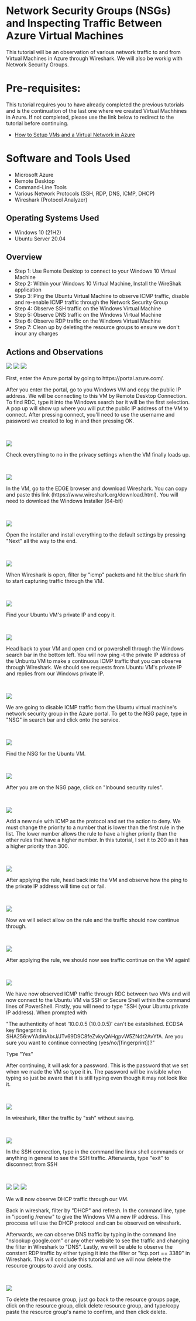 

<h1>Network Security Groups (NSGs) and Inspecting Traffic Between Azure Virtual Machines</h1>
This tutorial will be an observation of various network traffic to and from Virtual Machines in Azure through Wireshark. We will also be workig with Network Security Groups.


<h1>Pre-requisites:</h1>
This tutorial requires you to have already completed the previous tutorials and is the continuation of the last one where we created Virtual Machhines in Azure. If not completed, please use the link below to redirect to the tutorial before continuing.

- [How to Setup VMs and a Virtual Network in Azure](https://github.com/bvongpradith/creating-azure-vm)<br />
<h1>Software and Tools Used</h1>

- Microsoft Azure
- Remote Desktop
- Command-Line Tools
- Various Network Protocols (SSH, RDP, DNS, ICMP, DHCP)
- Wireshark (Protocol Analyzer)

<h2>Operating Systems Used </h2>

- Windows 10 (21H2)
- Ubuntu Server 20.04

<h2>Overview</h2>

- Step 1: Use Remote Desktop to connect to your Windows 10 Virtual Machine
- Step 2: Within your Windows 10 Virtual Machine, Install the WireShak application
- Step 3: Ping the Ubuntu Virtual Machine to observe ICMP traffic, disable and re-enable ICMP traffic through the Network Security Group
- Step 4: Observe SSH traffic on the Windows Virtual Machine
- Step 5: Observe DNS traffic on the Windows Virtual Machine
- Step 6: Observe RDP traffic on the Windows Virtual Machine
- Step 7: Clean up by deleting the resource groups to ensure we don't incur any charges
<h2>Actions and Observations</h2>

<p>
<img src="https://i.imgur.com/zh6pL9D.png"/>
<img src="https://i.imgur.com/5jr5619.png"/>
<img src="https://i.imgur.com/MaPydFb.png"/>
</p>
<p>
First, enter the Azure portal by going to https://portal.azure.com/. 

After you enter the portal, go to you Windows VM and copy the public IP address. We will be connecting to this VM by Remote Desktop Connection. To find RDC, type it into the Windows search bar it will be the first selection. A pop up will show up where you will put the public IP address of the VM to connect. After pressing connect, you'll need to use the username and password we created to log in and then pressing OK.
</p>
<br />

<p>
<img src="https://i.imgur.com/IvvQ2YL.png"/>
</p>
<p>
Check everything to no in the privacy settings when the VM finally loads up.
</p>
<br />

<p>
<img src="https://i.imgur.com/y5TSvVp.png"/>
</p>
<p>
In the VM, go to the EDGE browser and download Wireshark. You can copy and paste this link (https://www.wireshark.org/download.html). You will need to download the Windows Installer (64-bit)
</p>
<br />

<p>
<img src="https://i.imgur.com/oO0WZCJ.png"/>
</p>
<p>
Open the installer and install everything to the default settings by pressing "Next" all the way to the end.
</p>
<br />

<p>
<img src="https://i.imgur.com/xLbHAtN.png"/>
</p>
<p>
When Wireshark is open, filter by "icmp" packets and hit the blue shark fin to start capturing traffic through the VM.
</p>
<br />

<p>
<img src="https://i.imgur.com/4fxurLf.png"/>
</p>
<p>
Find your Ubuntu VM's private IP and copy it.
</p>
<br />

<p>
<img src="https://i.imgur.com/paiFYqT.png"/>
</p>
<p>
Head back to your VM and open cmd or powershell through the Windows search bar in the bottom left. You will now ping -t the private IP address of the Unbuntu VM to make a continuous ICMP traffic that you can observe through Wireshark. We should see requests from Ubuntu VM's private IP and replies from our Windows private IP.
</p>
<br />

<p>
<img src="https://i.imgur.com/RbC2bZL.png"/>
</p>
<p>
We are going to disable ICMP traffic from the Ubuntu virtual machine's network security group in the Azure portal. To get to the NSG page, type in "NSG" in search bar and click onto the service.
</p>
<br />

<p>
<img src="https://i.imgur.com/2ZVWZBr.png"/>
</p>
<p>
Find the NSG for the Ubuntu VM.
</p>
<br />

<p>
<img src="https://i.imgur.com/KXUwodG.png"/>
</p>
<p>
After you are on the NSG page, click on "Inbound security rules".
</p>
<br />

<p>
<img src="https://i.imgur.com/kqS58Sw.png"/>
</p>
<p>
Add a new rule with ICMP as the protocol and set the action to deny. We must change the priority to a number that is lower than the first rule in the list. The lower number allows the rule to have a higher priority than the other rules that have a higher number. In this tutorial, I set it to 200 as it has a higher priority than 300.
</p>
<br />

<p>
<img src="https://i.imgur.com/qSAu6wS.png"/>
</p>
<p>
After applying the rule, head back into the VM and observe how the ping to the private IP address will time out or fail.
</p>
<br />

<p>
<img src="https://i.imgur.com/ZFaMu0f.png"/>
</p>
<p>
Now we will select allow on the rule and the traffic should now continue through.
</p>
<br />

<p>
<img src="https://i.imgur.com/NK9QreR.png"/>
</p>
<p>
After applying the rule, we should now see traffic continue on the VM again!
</p>
<br />

<p>
<img src="https://i.imgur.com/dJxpVHL.png"/>
</p>
<p>
We have now observed ICMP traffic through RDC between two VMs and will now connect to the Ubuntu VM via SSH or Secure Shell within the command lines of PowerShell. Firstly, you will need to type "SSH (your Ubuntu private IP address). When prompted with 
  
  "The authenticity of host '10.0.0.5 (10.0.0.5)' can't be established.
ECDSA key fingerprint is SHA256:wYAdmAbrJ/JTv69D9C8feZvkyQAHgpvW5ZNdt2AvYfA.
Are you sure you want to continue connecting (yes/no/[fingerprint])?"
 
  Type "Yes"

  After continuing, it will ask for a password. This is the password that we set when we made the VM so type it in. The password will be invisible when typing so just be aware that it is still typing even though it may not look like it.
</p>
<br />

<p>
<img src="https://i.imgur.com/qwZ0w8l.png"/>
</p>
<p>
In wireshark, filter the traffic by "ssh" without saving.
</p>
<br />

<p>
<img src="https://i.imgur.com/lm3cnCf.png"/>
</p>
<p>
In the SSH connection, type in the command line linux shell commands or anything in general to see the SSH traffic. Afterwards, type "exit" to disconnect from SSH
</p>
<br />

<p>
<img src="https://i.imgur.com/wRHQB9w.png"/>
<img src="https://i.imgur.com/NFOD1JZ.png"/>
<img src="https://i.imgur.com/rjfTLR5.png"/>
</p>
<p>
 
We will now observe DHCP traffic through our VM.
  
Back in wireshark, filter by "DHCP" and refresh. In the command line, type in "ipconfig /renew" to give the Windows VM a new IP address. This proccess will use the DHCP protocol and can be observed on wireshark.
  
Afterwards, we can observe DNS traffic by typing in the command line "nslookup google.com" or any other website to see the traffic and changing the filter in Wireshark to "DNS". Lastly, we will be able to observe the constant RDP traffic by either typing it into the filter or "tcp.port == 3389" in Wireshark. This will conclude this tutorial and we will now delete the resource groups to avoid any costs.
</p>
<br />

<p>
<img src="https://i.imgur.com/TZXjAuP.png"/>
</p>
<p>
To delete the resource group, just go back to the resource groups page, click on the resource group, click delete resource group, and type/copy paste the resource group's name to confirm, and then click delete.

